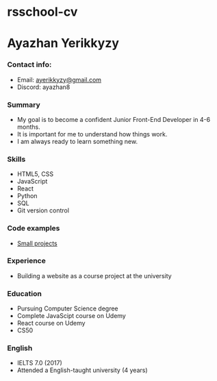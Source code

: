 # rsschool-cv
# Ayazhan Yerikkyzy
### Contact info:
- Email: ayerikkyzy@gmail.com
- Discord: ayazhan8
### Summary
- My goal is to become a confident Junior Front-End Developer in 4-6 months. 
- It is important for me to understand how things work.
- I am always ready to learn something new.

### Skills
- HTML5, CSS
- JavaScript
- React
- Python
- SQL
- Git version control
### Code examples
- [Small projects](https://github.com/ayazhan8/mini-web-projects)
### Experience 
- Building a website as a course project at the university
### Education
- Pursuing Computer Science degree
- Complete JavaScipt course on Udemy
- React course on Udemy
- CS50
### English
- IELTS 7.0 (2017)
- Attended a English-taught university (4 years)
